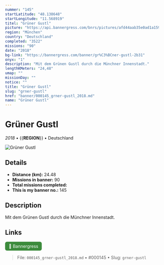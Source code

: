 ```yaml
---
nummer: "145"
startLatitude: "48.138648"
startLongitude: "11.568919"
titel: "Grüner Gustl"
picture: "https://api.bannergress.com/bnrs/pictures/afd44aab35e0ad1a159447ec579015c9"
region: "München"
country: "Deutschland"
completed: "3522"
missions: "90"
date: "2018"
bg-link: "https://bannergress.com/banner/gr%C3%BCner-gustl-2b31"
onyx: "1"
description: "Mit dem Grünen Gustl durch die Münchner Innenstadt."
lengthKMeters: "24,48"
umap: ""
missionDay: ""
notice: ""
title: "Grüner Gustl"
slug: "grner-gustl"
href: "banner/000145_grner-gustl_2018.md"
name: "Grüner Gustl"
---
```

# Grüner Gustl

*2018* • {{__REGION__}} • Deutschland

![Grüner Gustl](https://api.bannergress.com/bnrs/pictures/afd44aab35e0ad1a159447ec579015c9)



## Details
- **Distance (km):** 24.48
- **Missions in banner:** 90
- **Total missions completed:** 
- **This is my banner no.:** 145



## Description
Mit dem Grünen Gustl durch die Münchner Innenstadt.



## Links
<a href="https://bannergress.com/banner/gr%C3%BCner-gustl-2b31" target="_blank" style="display:inline-block;margin-right:8px;padding:6px 12px;background:#3c8b3c;color:#fff;text-decoration:none;border-radius:6px;">🔗 Bannergress</a>



> File: `000145_grner-gustl_2018.md` • #000145 • Slug: `grner-gustl`
